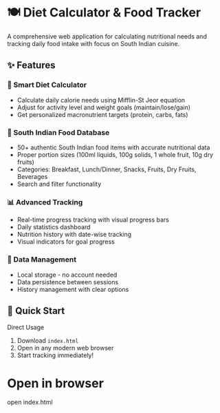 # 🍽️ Diet Calculator & Food Tracker

A comprehensive web application for calculating nutritional needs and tracking daily food intake with focus on South Indian cuisine.

## ✨ Features

### 🧮 Smart Diet Calculator
- Calculate daily calorie needs using Mifflin-St Jeor equation
- Adjust for activity level and weight goals (maintain/lose/gain)
- Get personalized macronutrient targets (protein, carbs, fats)

### 🍛 South Indian Food Database
- 50+ authentic South Indian food items with accurate nutritional data
- Proper portion sizes (100ml liquids, 100g solids, 1 whole fruit, 10g dry fruits)
- Categories: Breakfast, Lunch/Dinner, Snacks, Fruits, Dry Fruits, Beverages
- Search and filter functionality

### 📊 Advanced Tracking
- Real-time progress tracking with visual progress bars
- Daily statistics dashboard
- Nutrition history with date-wise tracking
- Visual indicators for goal progress

### 💾 Data Management
- Local storage - no account needed
- Data persistence between sessions
- History management with clear options

## 🚀 Quick Start

Direct Usage
1. Download `index.html`
2. Open in any modern web browser
3. Start tracking immediately!

# Open in browser
open index.html
